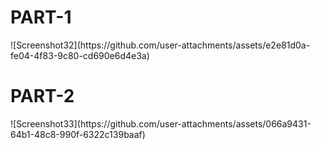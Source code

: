 <h1>PART-1</h1>
![Screenshot32](https://github.com/user-attachments/assets/e2e81d0a-fe04-4f83-9c80-cd690e6d4e3a)
<h1>PART-2</h1>
![Screenshot33](https://github.com/user-attachments/assets/066a9431-64b1-48c8-990f-6322c139baaf)

